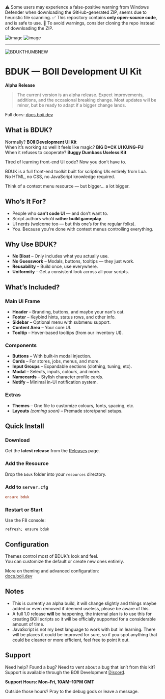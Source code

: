 ⚠️ Some users may experience a false-positive warning from Windows Defender when downloading the GitHub-generated ZIP, seems due to heuristic file scanning.
✅ This repository contains **only open-source code**, and is safe to use. 
📂 To avoid warnings, consider cloning the repo instead of downloading the ZIP.

![image](https://github.com/user-attachments/assets/6b066479-1af6-48c6-a229-89fd5482e48f)
![image](https://github.com/user-attachments/assets/bb229bc6-ba0d-43b5-a5e6-6e1ff64cc7af)

---

![BDUKTHUMBNEW](https://github.com/user-attachments/assets/6065e269-4b24-42a0-9dbd-b3e96728e803)

# BDUK — BOII Development UI Kit

**Alpha Release**  
> The current version is an alpha release. Expect improvements, additions, and the occasional breaking change. Most updates will be minor, but be ready to adapt if a bigger change lands.

Full docs: [docs.boii.dev](https://docs.boii.dev)

## What is BDUK?

Normally? **BOII Development UI Kit**  
When it’s working so well it feels like magic? **BIG D*CK UI KUNG-FU**  
When it refuses to cooperate? **Buggy Dumbass Useless Kit**

Tired of learning front-end UI code? Now you don’t have to.

BDUK is a full front-end toolkit built for scripting UIs entirely from Lua.  
No HTML, no CSS, no JavaScript knowledge required.

Think of a context menu resource — but bigger… a lot bigger.

## Who’s It For?

- People who **can’t code UI** — and don’t want to.
- Script authors who’d **rather build gameplay**.
- UI nerds (welcome too — but this one’s for the regular folks).
- You. Because you're done with context menus controlling everything.

## Why Use BDUK?

- **No Bloat** – Only includes what you actually use.
- **No Guesswork** – Modals, buttons, tooltips — they just work.
- **Reusability** – Build once, use everywhere.
- **Uniformity** – Get a consistent look across all your scripts.

## What’s Included?

### Main UI Frame
- **Header** – Branding, buttons, and maybe your nan's cat.
- **Footer** – Keybind hints, status rows, and other info.
- **Sidebar** – Optional menu with submenu support.
- **Content Area** – Your core UI.
- **Tooltip** – Hover-based tooltips (from our inventory UI).

### Components
- **Buttons** – With built-in modal injection.
- **Cards** – For stores, jobs, menus, and more.
- **Input Groups** – Expandable sections (clothing, tuning, etc).
- **Modal** – Selects, inputs, colours, and more.
- **Namecards** – Stylish character profile cards.
- **Notify** – Minimal in-UI notification system.

### Extras
- **Themes** – One file to customize colours, fonts, spacing, etc.
- **Layouts** *(coming soon)* – Premade store/panel setups.

## Quick Install

### Download
Get the **latest release** from the [Releases](https://github.com/boiidevelopment/bduk/releases/) page.

### Add the Resource
Drop the `bduk` folder into your `resources` directory.

### Add to `server.cfg`
```cfg
ensure bduk
```

### Restart or Start
Use the F8 console:
```
refresh; ensure bduk
```

## Configuration

Themes control most of BDUK’s look and feel.  
You can customize the default or create new ones entirely.

More on theming and advanced configuration:  
[docs.boii.dev](https://docs.boii.dev)

## Notes

- This is currently an alpha build, it will change slightly and things maybe added or even removed if deemed useless, please be aware of this. 
- A full 1.0 release **will** be happening, the internal plan is to use this for creating BOII scripts so it will be officially supported for a considerable amount of time.
- JavaScript is not my best language to work with but im learning. There will be places it could be improved for sure, so if you spot anything that could be cleaner or more efficient, feel free to point it out.

## Support

Need help? Found a bug? Need to vent about a bug that isn’t from this kit? Support is available through the BOII Development [Discord](https://discord.gg/MUckUyS5Kq).

**Support Hours: Mon–Fri, 10AM–10PM GMT**

Outside those hours? Pray to the debug gods or leave a message.
